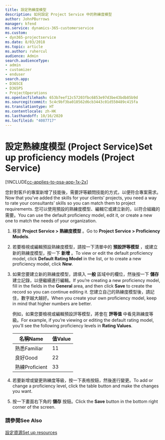 ```yaml
---
title: 設定熟練度模型
description: 如何設定 Project Service 中的熟練度模型
author: JohnPBurrows
manager: kfend
ms.service: dynamics-365-customerservice
ms.custom:
- dyn365-projectservice
ms.date: 8/03/2018
ms.topic: article
ms.author: ruhercul
audience: Admin
search.audienceType:
- admin
- customizer
- enduser
search.app:
- D365CE
- D365PS
- ProjectOperations
ms.openlocfilehash: 653b7eef12c57203fbc6853e97d3be43bdb85b9d
ms.sourcegitcommit: 5c4c9bf3ba018562d6cb3443c01d550489c415fa
ms.translationtype: HT
ms.contentlocale: zh-HK
ms.lasthandoff: 10/16/2020
ms.locfileid: "4087717"
---
```

# <a name="set-up-proficiency-models-project-service"></a><span data-ttu-id="c164b-103">設定熟練度模型 (Project Service)</span><span class="sxs-lookup"><span data-stu-id="c164b-103">Set up proficiency models (Project Service)</span></span>

[!INCLUDE[cc-applies-to-psa-app-1x-2x](../includes/cc-applies-to-psa-app-1x-2x.md)]

<span data-ttu-id="c164b-104">您針對客戶的專案新增了技能後，需要評等顧問技能的方式，以便符合專案需求。</span><span class="sxs-lookup"><span data-stu-id="c164b-104">Now that you’ve added the skills for your clients’ projects, you need a way to rate your consultants’ skills so you can match them to project requirements.</span></span> <span data-ttu-id="c164b-105">您可以使用預設的熟練度模型、編輯它或建立新的，以符合組織的需要。</span><span class="sxs-lookup"><span data-stu-id="c164b-105">You can use the default proficiency model, edit it, or create a new one to match the needs of your organization.</span></span>  
  
1.  <span data-ttu-id="c164b-106">移至 **Project Service > 熟練度模型** 。</span><span class="sxs-lookup"><span data-stu-id="c164b-106">Go to **Project Service > Proficiency Models**.</span></span>  
  
2.  <span data-ttu-id="c164b-107">若要檢視或編輯預設熟練度模型，請按一下清單中的 **預設評等模型** ，或建立新的熟練度模型，按一下 **新增** 。</span><span class="sxs-lookup"><span data-stu-id="c164b-107">To view or edit the default proficiency model, click **Default Rating Model** in the list, or to create a new proficiency model, click **New**.</span></span>  
  
3.  <span data-ttu-id="c164b-108">如果您要建立新的熟練度模型，請填入 **一般** 區域中的欄位，然後按一下 **儲存** 建立記錄，以便繼續進行編輯。</span><span class="sxs-lookup"><span data-stu-id="c164b-108">If you’re creating a new proficiency model, fill in the fields in the **General** area, and then click **Save** to create the record so you can continue editing it.</span></span> <span data-ttu-id="c164b-109">您建立自己的熟練度模型後，請記住，數字越大越好。</span><span class="sxs-lookup"><span data-stu-id="c164b-109">When you create your own proficiency model, keep in mind that higher numbers are better.</span></span>  
  
     <span data-ttu-id="c164b-110">例如，如果您要檢視或編輯預設評等模型，將會在 **評等值** 中看見熟練度等級。</span><span class="sxs-lookup"><span data-stu-id="c164b-110">For example, if you’re viewing or editing the default rating model, you’ll see the following proficiency levels in **Rating Values**.</span></span>  
  
    |<span data-ttu-id="c164b-111">名稱</span><span class="sxs-lookup"><span data-stu-id="c164b-111">Name</span></span>|<span data-ttu-id="c164b-112">值</span><span class="sxs-lookup"><span data-stu-id="c164b-112">Value</span></span>|  
    |----------|-----------|  
    |<span data-ttu-id="c164b-113">熟悉</span><span class="sxs-lookup"><span data-stu-id="c164b-113">Familiar</span></span>|<span data-ttu-id="c164b-114">1</span><span class="sxs-lookup"><span data-stu-id="c164b-114">1</span></span>|  
    |<span data-ttu-id="c164b-115">良好</span><span class="sxs-lookup"><span data-stu-id="c164b-115">Good</span></span>|<span data-ttu-id="c164b-116">2</span><span class="sxs-lookup"><span data-stu-id="c164b-116">2</span></span>|  
    |<span data-ttu-id="c164b-117">熟練</span><span class="sxs-lookup"><span data-stu-id="c164b-117">Proficient</span></span>|<span data-ttu-id="c164b-118">3</span><span class="sxs-lookup"><span data-stu-id="c164b-118">3</span></span>|  
  
4.  <span data-ttu-id="c164b-119">若要新增或變更熟練度等級，按一下表格按鈕，然後進行變更。</span><span class="sxs-lookup"><span data-stu-id="c164b-119">To add or change a proficiency level, click the table button and make the changes you want.</span></span>  
  
5.  <span data-ttu-id="c164b-120">按一下畫面右下角的 **儲存** 按鈕。</span><span class="sxs-lookup"><span data-stu-id="c164b-120">Click the **Save** button in the bottom right corner of the screen.</span></span>  
  
### <a name="see-also"></a><span data-ttu-id="c164b-121">請參閱</span><span class="sxs-lookup"><span data-stu-id="c164b-121">See Also</span></span>  
 [<span data-ttu-id="c164b-122">設定資源</span><span class="sxs-lookup"><span data-stu-id="c164b-122">Set up resources</span></span>](../psa/set-up-resources.md)
